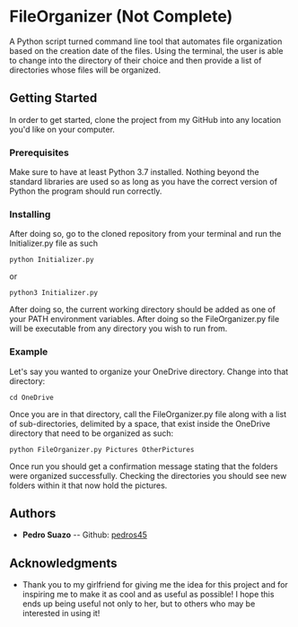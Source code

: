 # FileOrganizer (Not Complete)

A Python script turned command line tool that automates file organization based on the creation date of the files. Using the terminal, the user is able to change into the directory of their choice and then provide a list of directories whose files will be organized. 

## Getting Started

In order to get started, clone the project from my GitHub into any location you'd like on your computer.
### Prerequisites

Make sure to have at least Python 3.7 installed. Nothing beyond the standard libraries are used so as long as you have the correct version of Python the program should run correctly.

### Installing

After doing so, go to the cloned repository from your terminal and run the Initializer.py file as such
 ```
python Initializer.py
``` 
or 
```
python3 Initializer.py
```
After doing so, the current working directory should be added as one of your PATH environment variables. After doing so the FileOrganizer.py file will be executable from any directory you wish to run from. 

### Example

Let's say you wanted to organize your OneDrive directory.
Change into that directory: 
```
cd OneDrive
```

Once you are in that directory, call the FileOrganizer.py file along with a list of sub-directories, delimited by a space, that exist inside the OneDrive directory that need to be organized as such:

```
python FileOrganizer.py Pictures OtherPictures 
```

Once run you should get a confirmation message stating that the folders were organized successfully. Checking the directories you should see new folders within it that now hold the pictures.
## Authors

* **Pedro Suazo** -- Github: [pedros45](https://github.com/pedros45)

## Acknowledgments

* Thank you to my girlfriend for giving me the idea for this project and for inspiring me to make it as cool and as useful as possible! I hope this ends up being useful not only to her, but to others who may be interested in using it!